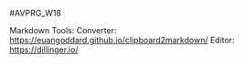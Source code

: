 #AVPRG_W18

Markdown Tools: 
Converter: https://euangoddard.github.io/clipboard2markdown/
Editor: https://dillinger.io/
